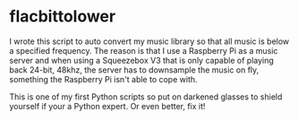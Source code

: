 # flacbittolower
I wrote this script to auto convert my music library so that all music is below a specified frequency. The reason is that I use a Raspberry Pi as a music server and when using a Squeezebox V3 that is only capable of playing back 24-bit, 48khz, the server has to downsample the music on fly, something the Raspberry Pi isn't able to cope with.

This is one of my first Python scripts so put on darkened glasses to shield yourself if your a Python expert. Or even better, fix it!